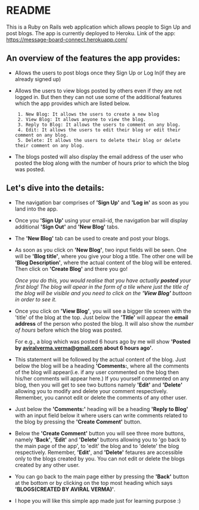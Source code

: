 # README
This is a Ruby on Rails web application which allows people to Sign Up and post blogs. The app is currently deployed to Heroku.
Link of the app: https://message-board-connect.herokuapp.com/

## An overview of the features the app provides:
- Allows the users to post blogs once they Sign Up or Log In(if they are already signed up)
- Allows the users to view blogs posted by others even if they are not logged in. But then they can not use some of the additional features which the app provides which are listed below.

       1. New Blog: It allows the users to create a new blog
       2. View Blog: It allows anyone to view the blog.
       3. Reply to Blog: It allows the users to comment on any blog.
       4. Edit: It allows the users to edit their blog or edit their comment on any blog.
       5. Delete: It allows the users to delete their blog or delete their comment on any blog.

- The blogs posted will also display the email address of the user who posted the blog along with the number of hours prior to which the blog was posted.

## Let's dive into the details:
- The navigation bar comprises of **'Sign Up'** and **'Log in'** as soon as you land into the app. 

- Once you **'Sign Up'** using your email-id, the navigation bar will display additional **'Sign Out'** and **'New Blog'** tabs.

- The **'New Blog'** tab can be used to create and post your blogs. 

- As soon as you click on **'New Blog'**, two input fields will be seen. One will be **'Blog title'**, where you give your blog a title. The other one will be **'Blog Description'**, where the actual content of the blog will be entered. Then click on **'Create Blog'** and there you go!

     *Once you do this, you would realise that you have actually **posted** your first blog! The blog will apear in the form of a tile where just the title of the blog will be visible and you need to click on the **'View Blog'** buttoon in order to see it.*

- Once you click on **'View Blog'**, you will see a bigger tile screen with the 'title' of the blog at the top. Just below the **'Title'** will appear the **email address** of the person who posted the blog. It will also show the *number of hours* before which the blog was posted. 

   For e.g., a blog which was posted 6 hours ago by me will show **'Posted by aviralverma.verma@gmail.com about 6 hours ago'**.

- This statement will be followed by the actual content of the blog. Just below the blog will be a heading **'Comments:**, where all the comments of the blog will appear(i.e. if any user commented on the blog then his/her comments will appear here.) If you yourself commented on any blog, then you will get to see two buttons namely **'Edit'** and **'Delete'** allowing you to modify and delete your comment respectively. Remember, you cannot edit or delete the comments of any other user.

- Just below the **'Comments:'** heading will be a heading **'Reply to Blog'** with an input field below it where users can write comments related to the blog by pressing the **'Create Comment'** button.

- Below the **'Create Comment'** button you will see three more buttons, namely **'Back'**, **'Edit'** and **'Delete'** buttons allowing you to 'go back to the main page of the app', to 'edit' the blog and to 'delete' the blog respectively. Remember, **'Edit'**, and **'Delete'** fetaures are accessible only to the blogs created by you. You can not edit or delete the blogs created by any other user.

- You can go back to the main page either by pressing the **'Back'** button at the bottom or by clicking on the top most heading which says **'BLOGS(CREATED BY AVIRAL VERMA)'**.

- I hope you will like this simple app made just for learning purpose :)




 










